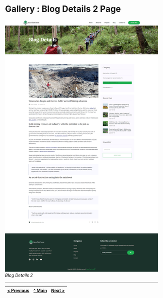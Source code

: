 # Gallery : Blog Details 2 Page

![Blog Details 2](../images/gallery/7.png)
_Blog Details 2_

---
[< Previous](g6.md) | [^ Main](../../../../) | [Next >](g8.md)
:--- | :---: | ---: 